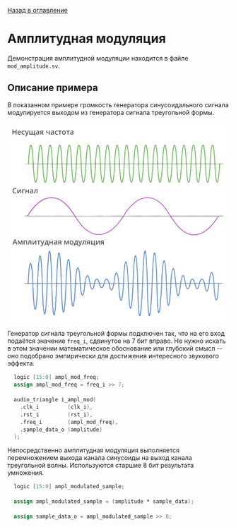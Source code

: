 [Назад в оглавление](../../README.md)

# Амплитудная модуляция

Демонстрация амплитудной модуляции находится в файле `mod_amplitude.sv`.

## Описание примера

В показанном примере громкость генератора синусоидального сигнала модулируется выходом из генератора сигнала треугольной формы.

![Alt text](../img/image-5.jpg)

Генератор сигнала треугольной формы подключен так, что на его вход подаётся значение `freq_i`, сдвинутое на 7 бит вправо. Не нужно искать в этом значении математическое обоснование или глубокий смысл -- оно подобрано эмпирически для достижения интересного звукового эффекта.

```verilog
  logic [15:0] ampl_mod_freq;
  assign ampl_mod_freq = freq_i >> 7;

  audio_triangle i_ampl_mod(
    .clk_i         (clk_i),
    .rst_i         (rst_i),
    .freq_i        (ampl_mod_freq),
    .sample_data_o (amplitude)
  );
```

Непосредственно амплитудная модуляция выполняется перемножением выхода канала синусоиды на выход канала треугольной волны. Используются старшие 8 бит результата умножения.

```verilog
  logic [15:0] ampl_modulated_sample;

  assign ampl_modulated_sample = (amplitude * sample_data);

  assign sample_data_o = ampl_modulated_sample >> 8;
```
